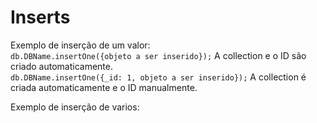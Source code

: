 # Inserts  
  
Exemplo de inserção de um valor:  
``` db.DBName.insertOne({objeto a ser inserido}); ```  A collection e o ID são criado automaticamente.  
``` db.DBName.insertOne({_id: 1, objeto a ser inserido}); ```  A collection é criada automaticamente e o ID manualmente.  

Exemplo de inserção de varios:  
``` ```